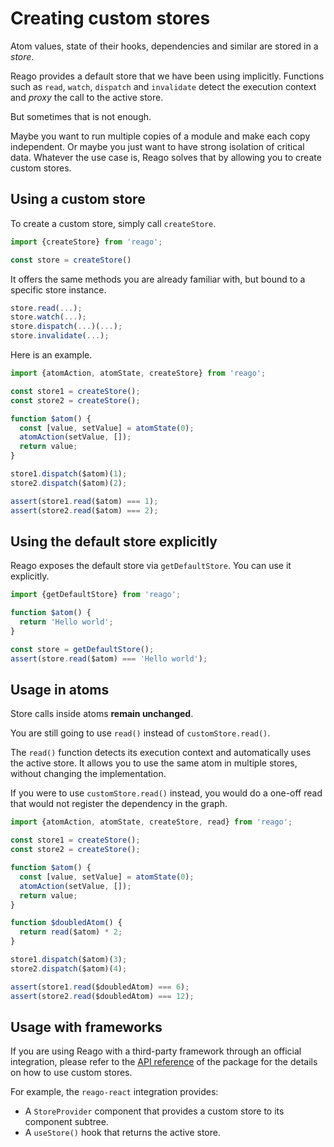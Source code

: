 # Creating custom stores

Atom values, state of their hooks, dependencies and similar are stored in a _store_.

Reago provides a default store that we have been using implicitly. Functions such as `read`, `watch`,
`dispatch` and `invalidate` detect the execution context and _proxy_ the call to the active store.

But sometimes that is not enough.

Maybe you want to run multiple copies of a module and make each copy independent. Or maybe
you just want to have strong isolation of critical data. Whatever the use case is, Reago solves
that by allowing you to create custom stores.


## Using a custom store

To create a custom store, simply call `createStore`.

```ts
import {createStore} from 'reago';

const store = createStore()
```

It offers the same methods you are already familiar with, but bound to a specific store instance.

```ts
store.read(...);
store.watch(...);
store.dispatch(...)(...);
store.invalidate(...);
```

Here is an example.

```ts
import {atomAction, atomState, createStore} from 'reago';

const store1 = createStore();
const store2 = createStore();

function $atom() {
  const [value, setValue] = atomState(0);
  atomAction(setValue, []);
  return value;
}

store1.dispatch($atom)(1);
store2.dispatch($atom)(2);

assert(store1.read($atom) === 1);
assert(store2.read($atom) === 2);
```


## Using the default store explicitly

Reago exposes the default store via `getDefaultStore`. You can use it explicitly.

```ts
import {getDefaultStore} from 'reago';

function $atom() {
  return 'Hello world';
}

const store = getDefaultStore();
assert(store.read($atom) === 'Hello world');
```


## Usage in atoms

Store calls inside atoms __remain unchanged__.

You are still going to use `read()` instead of `customStore.read()`.

The `read()` function detects its execution context and automatically uses the active store. It allows
you to use the same atom in multiple stores, without changing the implementation.

If you were to use `customStore.read()` instead, you would do a one-off read that would not
register the dependency in the graph.

```ts
import {atomAction, atomState, createStore, read} from 'reago';

const store1 = createStore();
const store2 = createStore();

function $atom() {
  const [value, setValue] = atomState(0);
  atomAction(setValue, []);
  return value;
}

function $doubledAtom() {
  return read($atom) * 2;
}

store1.dispatch($atom)(3);
store2.dispatch($atom)(4);

assert(store1.read($doubledAtom) === 6);
assert(store2.read($doubledAtom) === 12);
```


## Usage with frameworks

If you are using Reago with a third-party framework through an official integration, please refer to the
[API reference](/api/) of the package for the details on how to use custom stores.

For example, the `reago-react` integration provides:

* A `StoreProvider` component that provides a custom store to its component subtree.
* A `useStore()` hook that returns the active store.
